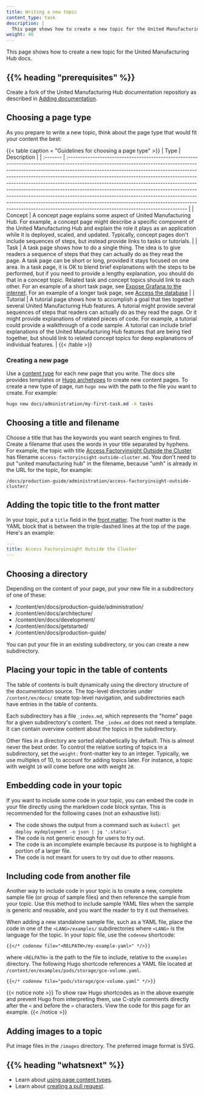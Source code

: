 ```yaml
---
title: Writing a new topic
content_type: task
description: |
  This page shows how to create a new topic for the United Manufacturing Hub docs.
weight: 40
---
```


<!-- overview -->
This page shows how to create a new topic for the United Manufacturing Hub docs.

## {{% heading "prerequisites" %}}

Create a fork of the United Manufacturing Hub documentation repository as described in
[Adding documentation](/docs/development/contribute/new-content/add-documentation/).

<!-- steps -->

## Choosing a page type

As you prepare to write a new topic, think about the page type that would fit your content the best:

{{< table caption = "Guidelines for choosing a page type" >}}
| Type     | Description                                                                                                                                                                                                                                                                                                                                                                                                                                                                                                                                                                                                                                                                                        |
| :------- | :------------------------------------------------------------------------------------------------------------------------------------------------------------------------------------------------------------------------------------------------------------------------------------------------------------------------------------------------------------------------------------------------------------------------------------------------------------------------------------------------------------------------------------------------------------------------------------------------------------------------------------------------------------------------------------------------- |
| Concept  | A concept page explains some aspect of United Manufacturing Hub. For example, a concept page might describe a specific component of the United Manufacturing Hub and explain the role it plays as an application while it is deployed, scaled, and updated. Typically, concept pages don't include sequences of steps, but instead provide links to tasks or tutorials.                                                                                                                                                                                                                                                                       |
| Task     | A task page shows how to do a single thing. The idea is to give readers a sequence of steps that they can actually do as they read the page. A task page can be short or long, provided it stays focused on one area. In a task page, it is OK to blend brief explanations with the steps to be performed, but if you need to provide a lengthy explanation, you should do that in a concept topic. Related task and concept topics should link to each other. For an example of a short task page, see [Expose Grafana to the internet](/docs/production-guide/administration/expose-grafana-to-internet/). For an example of a longer task page, see [Access the database](/docs/production-guide/administration/access-database/) |
| Tutorial | A tutorial page shows how to accomplish a goal that ties together several United Manufacturing Hub features. A tutorial might provide several sequences of steps that readers can actually do as they read the page. Or it might provide explanations of related pieces of code. For example, a tutorial could provide a walkthrough of a code sample. A tutorial can include brief explanations of the United Manufacturing Hub features that are being tied together, but should link to related concept topics for deep explanations of individual features.                                                                                                                                    |
{{< /table >}}

### Creating a new page

Use a [content type](/docs/development/contribute/documentation/style/page-content-types/) for each new page
that you write. The docs site provides templates or
[Hugo archetypes](https://gohugo.io/content-management/archetypes/) to create
new content pages. To create a new type of page, run `hugo new` with the path to the file
you want to create. For example:

```bash
hugo new docs/administration/my-first-task.md -k tasks
```

## Choosing a title and filename

Choose a title that has the keywords you want search engines to find.
Create a filename that uses the words in your title separated by hyphens.
For example, the topic with title
[Access Factoryinsight Outside the Cluster](/docs/production-guide/administration/access-factoryinsight-outside-cluster/)
has filename `access-factoryinsight-outside-cluster.md`. You don't need to put
"united manufacturing hub" in the filename, because "umh" is already in the
URL for the topic, for example:

```none
/docs/production-guide/administration/access-factoryinsight-outside-cluster/
```

## Adding the topic title to the front matter

In your topic, put a `title` field in the
[front matter](https://gohugo.io/content-management/front-matter/).
The front matter is the YAML block that is between the
triple-dashed lines at the top of the page. Here's an example:

```yaml
---
title: Access Factoryinsight Outside the Cluster
---
```

## Choosing a directory

Depending on the content of your page, put your new file in a subdirectory of one of these:

- /content/en/docs/production-guide/administration/
- /content/en/docs/architecture/
- /content/en/docs/development/
- /content/en/docs/getstarted/
- /content/en/docs/production-guide/

You can put your file in an existing subdirectory, or you can create a new
subdirectory.

## Placing your topic in the table of contents

The table of contents is built dynamically using the directory structure of the
documentation source. The top-level directories under `/content/en/docs/` create
top-level navigation, and subdirectories each have entries in the table of
contents.

Each subdirectory has a file `_index.md`, which represents the "home" page for
a given subdirectory's content. The `_index.md` does not need a template. It
can contain overview content about the topics in the subdirectory.

Other files in a directory are sorted alphabetically by default. This is almost
never the best order. To control the relative sorting of topics in a
subdirectory, set the `weight:` front-matter key to an integer. Typically, we
use multiples of 10, to account for adding topics later. For instance, a topic
with weight `10` will come before one with weight `20`.

## Embedding code in your topic

If you want to include some code in your topic, you can embed the code in your
file directly using the markdown code block syntax. This is recommended for the
following cases (not an exhaustive list):

- The code shows the output from a command such as
  `kubectl get deploy mydeployment -o json | jq '.status'`.
- The code is not generic enough for users to try out.
- The code is an incomplete example because its purpose is to highlight a
  portion of a larger file.
- The code is not meant for users to try out due to other reasons.

## Including code from another file

Another way to include code in your topic is to create a new, complete sample
file (or group of sample files) and then reference the sample from your topic.
Use this method to include sample YAML files when the sample is generic and
reusable, and you want the reader to try it out themselves.

When adding a new standalone sample file, such as a YAML file, place the code in
one of the `<LANG>/examples/` subdirectories where `<LANG>` is the language for
the topic. In your topic file, use the `codenew` shortcode:

```none
{{</* codenew file="<RELPATH>/my-example-yaml>" */>}}
```

where `<RELPATH>` is the path to the file to include, relative to the
`examples` directory. The following Hugo shortcode references a YAML
file located at `/content/en/examples/pods/storage/gce-volume.yaml`.

```none
{{</* codenew file="pods/storage/gce-volume.yaml" */>}}
```

{{< notice note >}}
To show raw Hugo shortcodes as in the above example and prevent Hugo
from interpreting them, use C-style comments directly after the `<` and before
the `>` characters. View the code for this page for an example.
{{< /notice >}}

## Adding images to a topic

Put image files in the `/images` directory. The preferred
image format is SVG.

## {{% heading "whatsnext" %}}

- Learn about [using page content types](/docs/development/contribute/documentation/style/page-content-types/).
- Learn about [creating a pull request](/docs/development/contribute/new-content/add-documentation/#open-a-pr).
